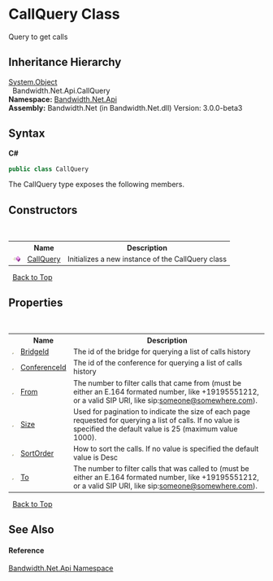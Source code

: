﻿# CallQuery Class
 

Query to get calls


## Inheritance Hierarchy
<a href="http://msdn2.microsoft.com/en-us/library/e5kfa45b" target="_blank">System.Object</a><br />&nbsp;&nbsp;Bandwidth.Net.Api.CallQuery<br />
**Namespace:**&nbsp;<a href ="N_Bandwidth_Net_Api.md">Bandwidth.Net.Api</a><br />**Assembly:**&nbsp;Bandwidth.Net (in Bandwidth.Net.dll) Version: 3.0.0-beta3

## Syntax

**C#**<br />
``` C#
public class CallQuery
```

The CallQuery type exposes the following members.


## Constructors
&nbsp;<table><tr><th></th><th>Name</th><th>Description</th></tr><tr><td>![Public method](media/pubmethod.gif "Public method")</td><td><a href ="M_Bandwidth_Net_Api_CallQuery__ctor.md">CallQuery</a></td><td>
Initializes a new instance of the CallQuery class</td></tr></table>&nbsp;
<a href="#callquery-class">Back to Top</a>

## Properties
&nbsp;<table><tr><th></th><th>Name</th><th>Description</th></tr><tr><td>![Public property](media/pubproperty.gif "Public property")</td><td><a href ="P_Bandwidth_Net_Api_CallQuery_BridgeId.md">BridgeId</a></td><td>
The id of the bridge for querying a list of calls history</td></tr><tr><td>![Public property](media/pubproperty.gif "Public property")</td><td><a href ="P_Bandwidth_Net_Api_CallQuery_ConferenceId.md">ConferenceId</a></td><td>
The id of the conference for querying a list of calls history</td></tr><tr><td>![Public property](media/pubproperty.gif "Public property")</td><td><a href ="P_Bandwidth_Net_Api_CallQuery_From.md">From</a></td><td>
The number to filter calls that came from (must be either an E.164 formated number, like +19195551212, or a valid SIP URI, like sip:someone@somewhere.com).</td></tr><tr><td>![Public property](media/pubproperty.gif "Public property")</td><td><a href ="P_Bandwidth_Net_Api_CallQuery_Size.md">Size</a></td><td>
Used for pagination to indicate the size of each page requested for querying a list of calls. If no value is specified the default value is 25 (maximum value 1000).</td></tr><tr><td>![Public property](media/pubproperty.gif "Public property")</td><td><a href ="P_Bandwidth_Net_Api_CallQuery_SortOrder.md">SortOrder</a></td><td>
How to sort the calls. If no value is specified the default value is Desc</td></tr><tr><td>![Public property](media/pubproperty.gif "Public property")</td><td><a href ="P_Bandwidth_Net_Api_CallQuery_To.md">To</a></td><td>
The number to filter calls that was called to (must be either an E.164 formated number, like +19195551212, or a valid SIP URI, like sip:someone@somewhere.com).</td></tr></table>&nbsp;
<a href="#callquery-class">Back to Top</a>

## See Also


#### Reference
<a href ="N_Bandwidth_Net_Api.md">Bandwidth.Net.Api Namespace</a><br />